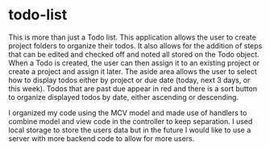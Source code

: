 # todo-list
This is more than just a Todo list. This application allows the user to create project folders to organize their todos.
It also allows for the addition of steps that can be edited and checked off and noted all stored on the Todo object.
When a Todo is created, the user can then assign it to an existing project or create a project and assign it later.
The aside area allows the user to select how to display todos either by project or due date (today, next 3 days, or this week).
Todos that are past due appear in red and there is a sort button to organize displayed todos by date, either ascending or descending.

I organized my code using the MCV model and made use of handlers to combine model and view code in the controller to keep separation.
I used local storage to store the users data but in the future I would like to use a server with more backend code to allow for more users.
